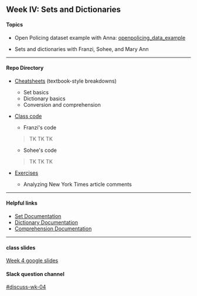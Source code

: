 ## Week IV: Sets and Dictionaries

#### Topics
- Open Policing dataset example with Anna: [openpolicing_data_example](https://github.com/parsons-python-summer-2020/python/tree/master/Week_04/openpolicing_data_example)

- Sets and dictionaries with Franzi, Sohee, and Mary Ann
---

#### Repo Directory
- [Cheatsheets](https://github.com/parsons-python-summer-2020/python/tree/master/Week_04/cheatsheets) (textbook-style breakdowns)
  - Set basics 
  - Dictionary basics
  - Conversion and comprehension

- [Class code](https://github.com/parsons-python-summer-2020/python/tree/master/Week_04/class_code)
  - Franzi's code
  > TK TK TK
  - Sohee's code
  > TK TK TK

- [Exercises](https://github.com/parsons-python-summer-2020/python/tree/master/Week_04/exercises)
  - Analyzing New York Times article comments
---

#### Helpful links
- [Set Documentation](https://docs.python.org/3/tutorial/datastructures.html#sets)
- [Dictionary Documentation](https://docs.python.org/3/tutorial/datastructures.html#dictionaries)
- [Comprehension Documentation](https://docs.python.org/3/tutorial/datastructures.html#list-comprehensions)

---

#### class slides
[Week 4 google slides](https://docs.google.com/presentation/d/17qrp3ix3iV13elbLMov5ualDoL8NObXBTpzMAg7sI2Q/edit?usp=sharing)


#### Slack question channel
[#discuss-wk-04](https://parsonspython-spx9490.slack.com/archives/C013F001Z55)
